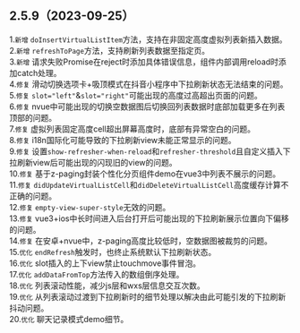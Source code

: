 ## 2.5.9（2023-09-25）
1.`新增` `doInsertVirtualListItem`方法，支持在非固定高度虚拟列表新插入数据。  
2.`新增` `refreshToPage`方法，支持刷新列表数据至指定页。  
3.`新增` 请求失败Promise在reject时添加具体错误信息，组件内部调用reload时添加catch处理。  
4.`修复` 滑动切换选项卡+吸顶模式在抖音小程序中下拉刷新状态无法结束的问题。  
5.`修复` `slot="left"`&`slot="right"`可能出现的高度过高超出页面的问题。  
6.`修复` nvue中可能出现的切换空数据图后切换回列表数据时底部加载更多在列表顶部的问题。  
7.`修复` 虚拟列表固定高度cell超出屏幕高度时，底部有异常空白的问题。  
8.`修复` i18n国际化可能导致的下拉刷新view未能正常显示的问题。  
9.`修复` 设置`show-refresher-when-reload`和`refresher-threshold`且自定义插入下拉刷新view后可能出现的闪现旧的view的问题。  
10.`修复` 基于z-paging封装个性化分页组件demo在vue3中列表不展示的问题。  
11.`修复` `didUpdateVirtualListCell`和`didDeleteVirtualListCell`高度缓存计算不正确的问题。  
12.`修复` `empty-view-super-style`无效的问题。  
13.`修复` vue3+ios中长时间进入后台打开后可能出现的下拉刷新展示位置向下偏移的问题。  
14.`修复` 在安卓+nvue中，z-paging高度比较低时，空数据图被裁剪的问题。  
15.`优化` `endRefresh`触发时，也终止系统默认下拉刷新状态。  
16.`优化` slot插入的上下view禁止touchmove事件冒泡。  
17.`优化` `addDataFromTop`方法传入的数组倒序处理。  
18.`优化` 列表滚动性能，减少js层和wxs层信息交互次数。  
19.`优化` 从列表滚动过渡到下拉刷新时的细节处理以解决由此可能引发的下拉刷新抖动问题。  
20.`优化` 聊天记录模式demo细节。  

